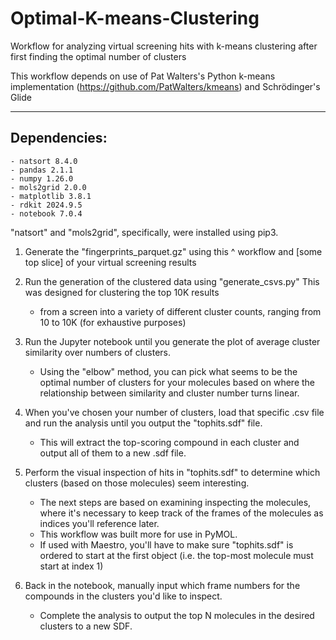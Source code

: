 # Optimal-K-means-Clustering
Workflow for analyzing virtual screening hits with k-means clustering after first finding the optimal number of clusters

This workflow depends on use of Pat Walters's Python k-means implementation (https://github.com/PatWalters/kmeans) and Schrödinger's Glide

-------------
Dependencies:
-------------
	- natsort 8.4.0
	- pandas 2.1.1
	- numpy 1.26.0
	- mols2grid 2.0.0
	- matplotlib 3.8.1
	- rdkit 2024.9.5
	- notebook 7.0.4

"natsort" and "mols2grid", specifically, were installed using pip3.

1) Generate the "fingerprints_parquet.gz" using this ^ workflow and [some top slice] of your virtual screening results

2) Run the generation of the clustered data using "generate_csvs.py" This was designed for clustering the top 10K results
   - from a screen into a variety of different cluster counts, ranging from 10 to 10K (for exhaustive purposes)

3) Run the Jupyter notebook until you generate the plot of average cluster similarity over numbers of clusters.
   - Using the "elbow" method, you can pick what seems to be the optimal number of clusters for your molecules based on where the
   relationship between similarity and cluster number turns linear.

4) When you've chosen your number of clusters, load that specific .csv file and run the analysis until you output the "tophits.sdf" file.
   - This will extract the top-scoring compound in each cluster and output all of them to a new .sdf file.

5) Perform the visual inspection of hits in "tophits.sdf" to determine which clusters (based on those molecules) seem interesting.
   - The next steps are based on examining inspecting the molecules, where it's necessary to keep track of the frames of the molecules as indices you'll reference later.
   - This workflow was built more for use in PyMOL.
   - If used with Maestro, you'll have to make sure "tophits.sdf" is ordered to start at the first object (i.e. the top-most molecule must start at index 1)

6) Back in the notebook, manually input which frame numbers for the compounds in the clusters you'd like to inspect.
   - Complete the analysis to output the top N molecules in the desired clusters to a new SDF.
